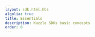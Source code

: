 ```yaml
---
layout: sdk.html.hbs
algolia: true
title: Essentials
description: Kuzzle SDKs basic concepts
order: 0
---
```


